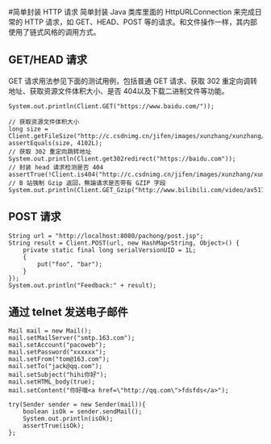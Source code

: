 #简单封装 HTTP 请求 
简单封装 Java 类库里面的 HttpURLConnection 来完成日常的 HTTP 请求，如 GET、HEAD、POST 等的请求。和文件操作一样，其内部使用了链式风格的调用方式。

GET/HEAD 请求
-----------------------
GET 请求用法参见下面的测试用例，包括普通 GET 请求、获取 302 重定向调转地址、获取资源文件体积大小、是否 404以及下载二进制文件等功能。

	System.out.println(Client.GET("https://www.baidu.com/"));
	
	// 获取资源文件体积大小
	long size = Client.getFileSize("http://c.csdnimg.cn/jifen/images/xunzhang/xunzhang/bokezhuanjiamiddle.png");
	assertEquals(size, 4102L);
	// 获取 302 重定向跳转地址
	System.out.println(Client.get302redirect("https://baidu.com"));
	// 封装 head 请求检测是否 404
	assertTrue(!Client.is404("http://c.csdnimg.cn/jifen/images/xunzhang/xunzhang/bokezhuanjiamiddle.png"));
	// B 站强制 Gzip 返回，無論请求是否带有 GZIP 字段
	System.out.println(Client.GET_Gzip("http://www.bilibili.com/video/av5178498/"));

POST 请求
-----------------------

	String url = "http://localhost:8080/pachong/post.jsp";
	String result = Client.POST(url, new HashMap<String, Object>() {
		private static final long serialVersionUID = 1L;
		{
			put("foo", "bar");
		}
	});
	System.out.println("Feedback:" + result);
	
通过 telnet 发送电子邮件
-----------------------	
	Mail mail = new Mail();
	mail.setMailServer("smtp.163.com");
	mail.setAccount("pacoweb");
	mail.setPassword("xxxxxx");
	mail.setFrom("tom@163.com");
	mail.setTo("jack@qq.com");
	mail.setSubject("hihi你好");
	mail.setHTML_body(true);
	mail.setContent("你好哦<a href=\"http://qq.com\">fdsfds</a>");
	
	try(Sender sender = new Sender(mail)){
		boolean isOk = sender.sendMail();
		System.out.println(isOk);
		assertTrue(isOk);
	};
